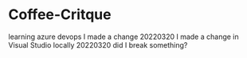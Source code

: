 # Coffee-Critque
learning azure devops
I made a change 20220320
I made a change in Visual Studio locally 20220320
did I break something?